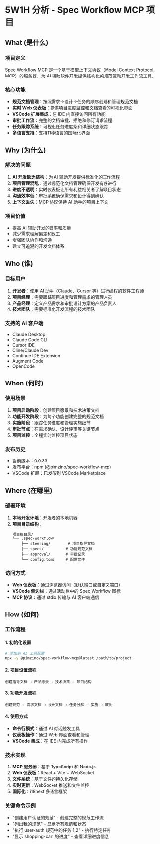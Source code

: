 # 5W1H 分析 - Spec Workflow MCP 项目

## What (是什么)

### 项目定义
Spec Workflow MCP 是一个基于模型上下文协议（Model Context Protocol, MCP）的服务器，为 AI 辅助软件开发提供结构化的规范驱动开发工作流工具。

### 核心功能
- **规范文档管理**：按照需求→设计→任务的顺序创建和管理规范文档
- **实时 Web 仪表板**：提供项目进度监控和文档查看的可视化界面
- **VSCode 扩展集成**：在 IDE 内直接访问所有功能
- **审批工作流**：完整的文档审批、拒绝和修订请求流程
- **任务跟踪系统**：可视化任务进度条和详细状态跟踪
- **多语言支持**：支持11种语言的国际化界面

## Why (为什么)

### 解决的问题
1. **AI 开发缺乏结构**：为 AI 辅助开发提供标准化的工作流程
2. **项目管理混乱**：通过规范化文档管理确保开发有序进行
3. **进度不透明**：实时仪表板让所有利益相关者了解项目状态
4. **沟通效率低**：审批系统确保需求和设计得到确认
5. **上下文丢失**：MCP 协议保持 AI 助手的项目上下文

### 项目价值
- 提高 AI 辅助开发的效率和质量
- 减少需求理解偏差和返工
- 增强团队协作和沟通
- 建立可追溯的开发文档体系

## Who (谁)

### 目标用户
1. **开发者**：使用 AI 助手（Claude、Cursor 等）进行编程的软件工程师
2. **项目经理**：需要跟踪项目进度和管理需求的管理人员
3. **产品经理**：定义产品需求和审批设计方案的产品负责人
4. **技术团队**：需要标准化开发流程的技术团队

### 支持的 AI 客户端
- Claude Desktop
- Claude Code CLI
- Cursor IDE
- Cline/Claude Dev
- Continue IDE Extension
- Augment Code
- OpenCode

## When (何时)

### 使用场景
1. **项目启动阶段**：创建项目愿景和技术决策文档
2. **功能开发阶段**：为每个功能创建完整的规范文档
3. **实施阶段**：跟踪任务进度和管理实施细节
4. **审批节点**：在需求确认、设计评审等关键节点
5. **项目监控**：全程实时监控项目状态

### 发布历史
- 当前版本：0.0.33
- 发布平台：npm (@pimzino/spec-workflow-mcp)
- VSCode 扩展：已发布到 VSCode Marketplace

## Where (在哪里)

### 部署环境
1. **本地开发环境**：开发者的本地机器
2. **项目目录结构**：
   ```
   项目根目录/
   └── .spec-workflow/
       ├── steering/        # 项目指导文档
       ├── specs/          # 功能规范文档
       ├── approval/       # 审批记录
       └── config.toml     # 配置文件
   ```

### 访问方式
- **Web 仪表板**：通过浏览器访问（默认端口或自定义端口）
- **VSCode 侧边栏**：通过活动栏中的 Spec Workflow 图标
- **MCP 协议**：通过 stdio 传输与 AI 客户端通信

## How (如何)

### 工作流程

#### 1. 初始化设置
```bash
# 添加到 AI 工具配置
npx -y @pimzino/spec-workflow-mcp@latest /path/to/project
```

#### 2. 项目设置流程
```
创建指导文档 → 产品愿景 → 技术决策 → 项目结构
```

#### 3. 功能开发流程
```
创建规范 → 需求文档 → 设计文档 → 任务分解 → 实施 → 审批
```

#### 4. 使用方式
- **命令行模式**：通过 AI 对话触发工具
- **仪表板操作**：通过 Web 界面查看和管理
- **VSCode 集成**：在 IDE 内完成所有操作

### 技术实现
1. **MCP 服务器**：基于 TypeScript 和 Node.js
2. **Web 仪表板**：React + Vite + WebSocket
3. **文件系统**：基于文件的持久化存储
4. **实时更新**：WebSocket 推送和文件监控
5. **国际化**：i18next 多语言框架

### 关键命令示例
- "创建用户认证的规范" - 创建完整的规范工作流
- "列出我的规范" - 显示所有规范和状态
- "执行 user-auth 规范中的任务 1.2" - 执行特定任务
- "显示 shopping-cart 的进度" - 查看详细进度信息